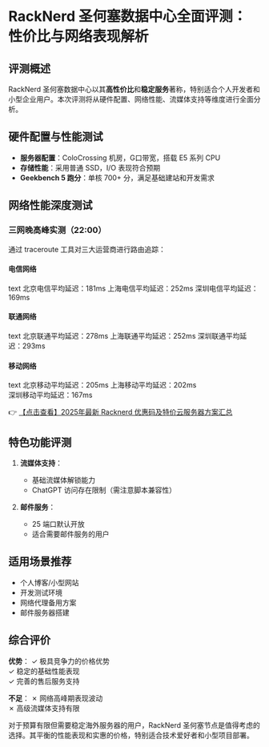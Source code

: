 # RackNerd 圣何塞数据中心全面评测：性价比与网络表现解析

## 评测概述
RackNerd 圣何塞数据中心以其**高性价比**和**稳定服务**著称，特别适合个人开发者和小型企业用户。本次评测将从硬件配置、网络性能、流媒体支持等维度进行全面分析。

## 硬件配置与性能测试
- **服务器配置**：ColoCrossing 机房，G口带宽，搭载 E5 系列 CPU
- **存储性能**：采用普通 SSD，I/O 表现符合预期
- **Geekbench 5 跑分**：单核 700+ 分，满足基础建站和开发需求

## 网络性能深度测试
### 三网晚高峰实测（22:00）
通过 traceroute 工具对三大运营商进行路由追踪：

#### 电信网络
text
北京电信平均延迟：181ms
上海电信平均延迟：252ms 
深圳电信平均延迟：169ms

#### 联通网络
text
北京联通平均延迟：278ms
上海联通平均延迟：252ms
深圳联通平均延迟：293ms

#### 移动网络
text
北京移动平均延迟：205ms
上海移动平均延迟：202ms  
深圳移动平均延迟：167ms

👉 [【点击查看】2025年最新 Racknerd 优惠码及特价云服务器方案汇总](https://bit.ly/Rack_Nerd)

## 特色功能评测
1. **流媒体支持**：
   - 基础流媒体解锁能力
   - ChatGPT 访问存在限制（需注意脚本兼容性）

2. **邮件服务**：
   - 25 端口默认开放
   - 适合需要邮件服务的用户

## 适用场景推荐
- 个人博客/小型网站
- 开发测试环境
- 网络代理备用方案
- 邮件服务器搭建

## 综合评价
**优势**：
✓ 极具竞争力的价格优势  
✓ 稳定的基础性能表现  
✓ 完善的售后服务支持

**不足**：
✗ 网络高峰期表现波动  
✗ 高级流媒体支持有限

对于预算有限但需要稳定海外服务器的用户，RackNerd 圣何塞节点是值得考虑的选择。其平衡的性能表现和实惠的价格，特别适合技术爱好者和小型项目部署。